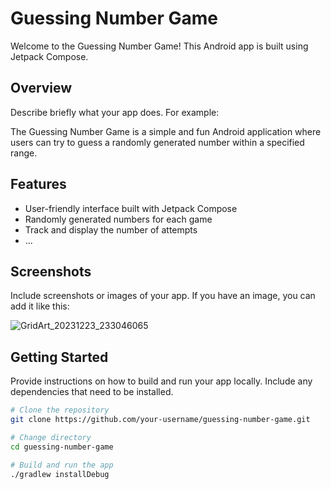# Guessing Number Game

Welcome to the Guessing Number Game! This Android app is built using Jetpack Compose.

## Overview

Describe briefly what your app does. For example:

The Guessing Number Game is a simple and fun Android application where users can try to guess a randomly generated number within a specified range.

## Features

- User-friendly interface built with Jetpack Compose
- Randomly generated numbers for each game
- Track and display the number of attempts
- ...

## Screenshots

Include screenshots or images of your app. If you have an image, you can add it like this:

![GridArt_20231223_233046065](https://github.com/abdurashidovvv/NumberGuessingGame/assets/105719873/ed53d060-1657-476f-adfd-0a41fce0729c)

## Getting Started

Provide instructions on how to build and run your app locally. Include any dependencies that need to be installed.

```bash
# Clone the repository
git clone https://github.com/your-username/guessing-number-game.git

# Change directory
cd guessing-number-game

# Build and run the app
./gradlew installDebug
